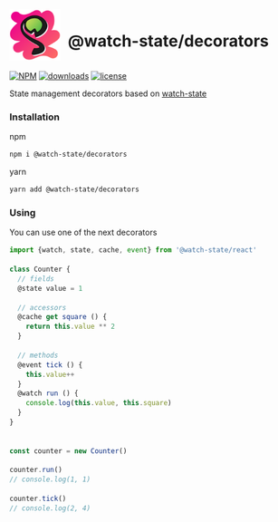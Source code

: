 <img src="https://raw.githubusercontent.com/d8corp/watch-state/v3/img/logo.svg" align="left" width="90" height="90" alt="Watch-State logo by Mikhail Lysikov">

# &nbsp; @watch-state/decorators

&nbsp;  
[![NPM](https://img.shields.io/npm/v/@watch-state/decorators.svg)](https://github.com/d8corp/watch-state-decorators/blob/master/CHANGELOG.md)
[![downloads](https://img.shields.io/npm/dm/@watch-state/decorators.svg)](https://www.npmjs.com/package/@watch-state/decorators)
[![license](https://img.shields.io/npm/l/@watch-state/decorators)](https://github.com/d8corp/watch-state-decorators/blob/master/LICENSE)

State management decorators based on [watch-state](https://www.npmjs.com/package/watch-state)

### Installation
npm
```bash
npm i @watch-state/decorators
```
yarn
```bash
yarn add @watch-state/decorators
```
### Using
You can use one of the next decorators
```javascript
import {watch, state, cache, event} from '@watch-state/react'

class Counter {
  // fields
  @state value = 1

  // accessors
  @cache get square () {
    return this.value ** 2
  }

  // methods
  @event tick () {
    this.value++
  }
  @watch run () {
    console.log(this.value, this.square)
  }
}


const counter = new Counter()

counter.run()
// console.log(1, 1)

counter.tick()
// console.log(2, 4)
```